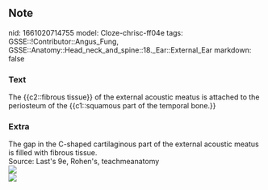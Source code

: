 ## Note
nid: 1661020714755
model: Cloze-chrisc-ff04e
tags: GSSE::!Contributor::Angus_Fung, GSSE::Anatomy::Head_neck_and_spine::18._Ear::External_Ear
markdown: false

### Text
The {{c2::fibrous tissue}} of the external acoustic meatus is attached to the periosteum of the {{c1::squamous part of the temporal bone.}}

### Extra
<div>
  The gap in the C-shaped cartilaginous part of the external
  acoustic meatus is filled with fibrous tissue.
</div>
<div>
  Source: Last's 9e, Rohen's, teachmeanatomy
</div>
<div><img src= 
"Diagram-of-the-Constiuent-Parts-of-the-Temporal-Bone.jpg"></div>
<div><img src=
"paste-b30fe997c9cc8cbdb0dbac6ed800630328955fd3.jpg"></div>
